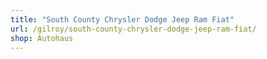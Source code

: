 ```yaml
---
title: "South County Chrysler Dodge Jeep Ram Fiat"
url: /gilroy/south-county-chrysler-dodge-jeep-ram-fiat/
shop: Autohaus
---
```

